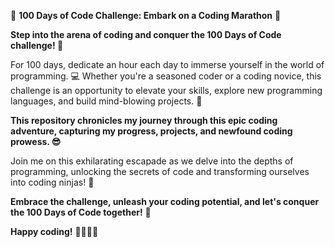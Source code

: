 💯 **100 Days of Code Challenge: Embark on a Coding Marathon** 💯

**Step into the arena of coding and conquer the 100 Days of Code challenge! 💪**

For 100 days, dedicate an hour each day to immerse yourself in the world of programming. 💻 Whether you're a seasoned coder or a coding novice, this challenge is an opportunity to elevate your skills, explore new programming languages, and build mind-blowing projects. 🚀

**This repository chronicles my journey through this epic coding adventure, capturing my progress, projects, and newfound coding prowess. 😎**

Join me on this exhilarating escapade as we delve into the depths of programming, unlocking the secrets of code and transforming ourselves into coding ninjas! 🥷

**Embrace the challenge, unleash your coding potential, and let's conquer the 100 Days of Code together!** 🎉

**Happy coding!** 🧑‍💻👩‍💻
